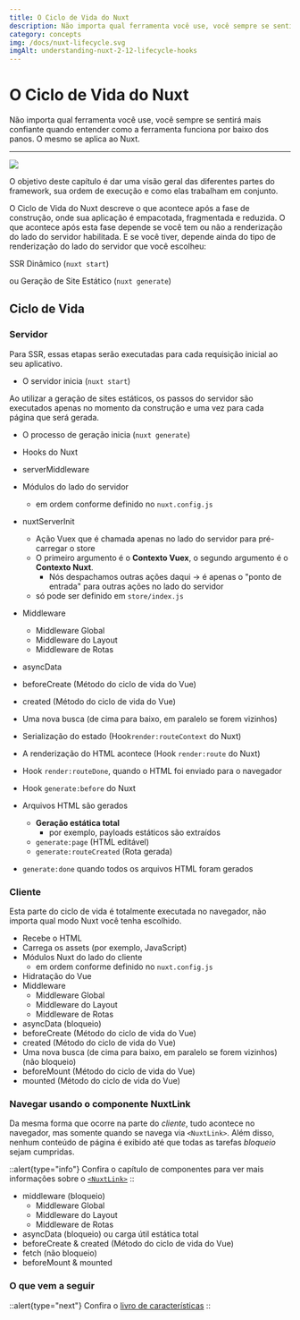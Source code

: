 ```yaml
---
title: O Ciclo de Vida do Nuxt
description: Não importa qual ferramenta você use, você sempre se sentirá mais confiante quando entender como a ferramenta funciona por baixo dos panos. O mesmo se aplica ao Nuxt.
category: concepts
img: /docs/nuxt-lifecycle.svg
imgAlt: understanding-nuxt-2-12-lifecycle-hooks
---
```


# O Ciclo de Vida do Nuxt

Não importa qual ferramenta você use, você sempre se sentirá mais confiante quando entender como a ferramenta funciona por baixo dos panos. O mesmo se aplica ao Nuxt.

---

![](/img/docs/nuxt-lifecycle.svg)

O objetivo deste capítulo é dar uma visão geral das diferentes partes do framework, sua ordem de execução e como elas trabalham em conjunto.

O Ciclo de Vida do Nuxt descreve o que acontece após a fase de construção, onde sua aplicação é empacotada, fragmentada e reduzida. O que acontece após esta fase depende se você tem ou não a renderização do lado do servidor habilitada. E se você tiver, depende ainda do tipo de renderização do lado do servidor que você escolheu:

SSR Dinâmico (`nuxt start`)

ou Geração de Site Estático (`nuxt generate`)

## Ciclo de Vida

### Servidor

Para SSR, essas etapas serão executadas para cada requisição inicial ao seu aplicativo.

- O servidor inicia (`nuxt start`)

Ao utilizar a geração de sites estáticos, os passos do servidor são executados apenas no momento da construção e uma vez para cada página que será gerada.

- O processo de geração inicia (`nuxt generate`)

- Hooks do Nuxt
- serverMiddleware
- Módulos do lado do servidor
  - em ordem conforme definido no `nuxt.config.js`
- nuxtServerInit
  - Ação Vuex que é chamada apenas no lado do servidor para pré-carregar o store
  - O primeiro argumento é o **Contexto Vuex**, o segundo argumento é o **Contexto Nuxt**.
    - Nós despachamos outras ações daqui → é apenas o "ponto de entrada" para outras ações no lado do servidor
  - só pode ser definido em `store/index.js`
- Middleware
  - Middleware Global
  - Middleware do Layout
  - Middleware de Rotas
- asyncData
- beforeCreate (Método do ciclo de vida do Vue)
- created (Método do ciclo de vida do Vue)
- Uma nova busca (de cima para baixo, em paralelo se forem vizinhos)
- Serialização do estado (Hook`render:routeContext` do Nuxt)
- A renderização do HTML acontece (Hook `render:route` do Nuxt)
- Hook `render:routeDone`, quando o HTML foi enviado para o navegador
- Hook `generate:before` do Nuxt
- Arquivos HTML são gerados
  - **Geração estática total**
    - por exemplo, payloads estáticos são extraídos
  - `generate:page` (HTML editável)
  - `generate:routeCreated` (Rota gerada)
- `generate:done` quando todos os arquivos HTML foram gerados

### Cliente

Esta parte do ciclo de vida é totalmente executada no navegador, não importa qual modo Nuxt você tenha escolhido.

- Recebe o HTML
- Carrega os assets (por exemplo, JavaScript)
- Módulos Nuxt do lado do cliente
  - em ordem conforme definido no `nuxt.config.js`
- Hidratação do Vue
- Middleware
  - Middleware Global
  - Middleware do Layout
  - Middleware de Rotas
- asyncData (bloqueio)
- beforeCreate (Método do ciclo de vida do Vue)
- created (Método do ciclo de vida do Vue)
- Uma nova busca (de cima para baixo, em paralelo se forem vizinhos) (não bloqueio)
- beforeMount (Método do ciclo de vida do Vue)
- mounted (Método do ciclo de vida do Vue)

### Navegar usando o componente NuxtLink

Da mesma forma que ocorre na parte do _cliente_, tudo acontece no navegador, mas somente quando se navega via `<NuxtLink>`. Além disso, nenhum conteúdo de página é exibido até que todas as tarefas _bloqueio_ sejam cumpridas.

::alert{type="info"}
Confira o capítulo de componentes para ver mais informações sobre o [`<NuxtLink>`](/docs/features/nuxt-components#the-nuxtlink-component)
::

- middleware (bloqueio)
  - Middleware Global
  - Middleware do Layout
  - Middleware de Rotas
- asyncData (bloqueio) ou carga útil estática total
- beforeCreate & created (Método do ciclo de vida do Vue)
- fetch (não bloqueio)
- beforeMount & mounted

### O que vem a seguir

::alert{type="next"}
Confira o [livro de características](/docs/features/rendering-modes)
::
